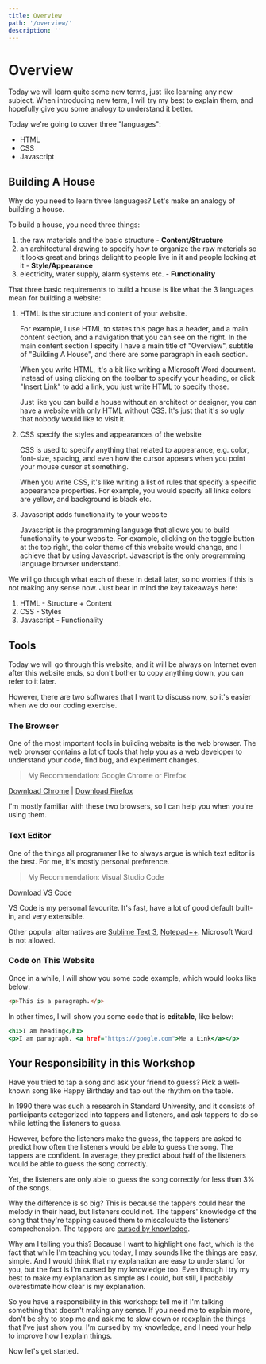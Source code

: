 ```yaml
---
title: Overview
path: '/overview/'
description: ''
---
```


# Overview

Today we will learn quite some new terms, just like learning any new subject. When introducing new term, I will try my best to explain them, and hopefully give you some analogy to understand it better.

Today we're going to cover three "languages":

- HTML
- CSS
- Javascript

## Building A House

Why do you need to learn three languages? Let's make an analogy of building a house.

To build a house, you need three things:

1. the raw materials and the basic structure - **Content/Structure**
1. an architectural drawing to specify how to organize the raw materials so it looks great and brings delight to people live in it and people looking at it - **Style/Appearance**
1. electricity, water supply, alarm systems etc. - **Functionality**

That three basic requirements to build a house is like what the 3 languages mean for building a website:

1. HTML is the structure and content of your website.

   For example, I use HTML to states this page has a header, and a main content section, and a navigation that you can see on the right. In the main content section I specify I have a main title of "Overview", subtitle of "Building A House", and there are some paragraph in each section.

   When you write HTML, it's a bit like writing a Microsoft Word document. Instead of using clicking on the toolbar to specify your heading, or click "Insert Link" to add a link, you just write HTML to specify those.

   Just like you can build a house without an architect or designer, you can have a website with only HTML without CSS. It's just that it's so ugly that nobody would like to visit it.

1. CSS specify the styles and appearances of the website

   CSS is used to specify anything that related to appearance, e.g. color, font-size, spacing, and even how the cursor appears when you point your mouse cursor at something.

   When you write CSS, it's like writing a list of rules that specify a specific appearance properties. For example, you would specify all links colors are yellow, and background is black etc.

1. Javascript adds functionality to your website

   Javascript is the programming language that allows you to build functionality to your website. For example, clicking on the toggle button at the top right, the color theme of this website would change, and I achieve that by using Javascript. Javascript is the only programming language browser understand.

We will go through what each of these in detail later, so no worries if this is not making any sense now. Just bear in mind the key takeaways here:

1. HTML - Structure + Content
1. CSS - Styles
1. Javascript - Functionality

## Tools

Today we will go through this website, and it will be always on Internet even after this website ends, so don't bother to copy anything down, you can refer to it later.

However, there are two softwares that I want to discuss now, so it's easier when we do our coding exercise.

### The Browser

One of the most important tools in building website is the web browser. The web browser contains a lot of tools that help you as a web developer to understand your code, find bug, and experiment changes.

> My Recommendation: Google Chrome or Firefox

[Download Chrome](https://www.google.com/intl/en/chrome/) | [Download Firefox](https://www.mozilla.org/en-US/firefox/new/)

I'm mostly familiar with these two browsers, so I can help you when you're using them.

### Text Editor

One of the things all programmer like to always argue is which text editor is the best. For me, it's mostly personal preference.

> My Recommendation: Visual Studio Code

[Download VS Code](https://code.visualstudio.com/Download)

VS Code is my personal favourite. It's fast, have a lot of good default built-in, and very extensible.

Other popular alternatives are [Sublime Text 3][sublime-text], [Notepad++][notepad-plus-plus]. Microsoft Word is not allowed.

### Code on This Website

Once in a while, I will show you some code example, which would looks like below:

```html
<p>This is a paragraph.</p>
```

In other times, I will show you some code that is **editable**, like below:

```htm
<h1>I am heading</h1>
<p>I am paragraph. <a href="https://google.com">Me a Link</a></p>
```

## Your Responsibility in this Workshop

Have you tried to tap a song and ask your friend to guess? Pick a well-known song like Happy Birthday and tap out the rhythm on the table.

In 1990 there was such a research in Standard University, and it consists of participants categorized into tappers and listeners, and ask tappers to do so while letting the listeners to guess.

However, before the listeners make the guess, the tappers are asked to predict how often the listeners would be able to guess the song. The tappers are confident. In average, they predict about half of the listeners would be able to guess the song correctly.

Yet, the listeners are only able to guess the song correctly for less than 3% of the songs.

Why the difference is so big? This is because the tappers could hear the melody in their head, but listeners could not. The tappers' knowledge of the song that they're tapping caused them to miscalculate the listeners' comprehension. The tappers are [cursed by knowledge][curse-of-knowledge].

Why am I telling you this? Because I want to highlight one fact, which is the fact that while I'm teaching you today, I may sounds like the things are easy, simple. And I would think that my explanation are easy to understand for you, but the fact is I'm cursed by my knowledge too. Even though I try my best to make my explanation as simple as I could, but still, I probably overestimate how clear is my explanation.

So you have a responsibility in this workshop: tell me if I'm talking something that doesn't making any sense. If you need me to explain more, don't be shy to stop me and ask me to slow down or reexplain the things that I've just show you. I'm cursed by my knowledge, and I need your help to improve how I explain things.

Now let's get started.

[curse-of-knowledge]: https://en.wikipedia.org/wiki/Curse_of_knowledge
[sublime-text]: https://www.sublimetext.com/3
[notepad-plus-plus]: https://notepad-plus-plus.org/download/v7.6.4.html
